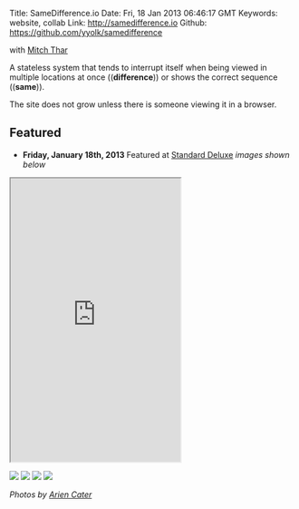 Title: SameDifference.io
Date: Fri, 18 Jan 2013 06:46:17 GMT
Keywords: website, collab
Link: http://samedifference.io
Github: https://github.com/yyolk/samedifference

with [Mitch Thar][2]

A stateless system that tends to interrupt itself when being viewed in multiple locations at once ((**difference**)) or shows the correct sequence ((**same**)).

The site does not grow unless there is someone viewing it in a browser.

## Featured
* <span class="fontawesome-map-marker"></span> **Friday, January 18th, 2013** Featured at [Standard Deluxe][3] _images shown below_

<iframe src="http://samedifference.io" height="500"></iframe>

![](http://farm8.staticflickr.com/7359/10065595326_27c4800962_h.jpg)
![](http://farm6.staticflickr.com/5532/10065520304_b5622063e5_h.jpg)
![](http://farm8.staticflickr.com/7398/10065670113_31973ad5f8_h.jpg)
![](http://farm4.staticflickr.com/3744/10065527805_9f7bcf72da_h.jpg)

_Photos by [Arien Cater][3]_

[1]: http://samedifference.io "SameDifference"
[2]: http://mitchellthar.com/ "Mitchell Thar"
[3]: http://www.standard-deluxe.ch/ "Standard Deluxe"